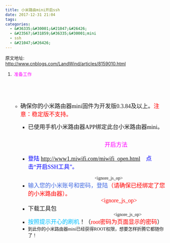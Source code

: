 ```yaml
---
title: 小米路由mini开启ssh
date: 2017-12-31 21:04
tags:
categories:
  - &#36335;&#30001;&#21047;&#26426;
  - &#23567;&#31859;&#36335;&#30001;mini
  - ssh
  - &#21047;&#26426;
---
```

原文地址:</br><a href="http://www.cnblogs.com/LandWind/articles/8159010.html" style="font-size: 24px;color: #9900FF;">http://www.cnblogs.com/LandWind/articles/8159010.html</a>
<ol>
<li>
<p><span style='font-family: "Microsoft YaHei"'>&nbsp;<span style="color: magenta">&#20934;&#22791;&#24037;&#20316;</span></span></p>
<span style="font-size: 18px"><br><span style='font-family: "Microsoft YaHei"'><span style="color: blue"><br><br></span></span></span>
<ul>
<li>
<div align="left"><span style='font-size: large; font-family: "Microsoft YaHei"'>&#30830;&#20445;&#20320;&#30340;&#23567;&#31859;&#36335;&#30001;&#22120;mini&#22266;&#20214;&#20026;&#24320;&#21457;&#29256;0.3.84&#21450;&#20197;&#19978;&#12290;<span style="color: red">&#27880;&#24847;&#65306;&#31283;&#23450;&#29256;&#19981;&#25903;&#25345;&#12290;</span></span></div>

</li>

</ul>
<ul class="litype_1" type="1">
<ul class="litype_1" type="1">
<li>
<div align="left"><span style='font-size: large; font-family: "Microsoft YaHei"'>&#24050;&#20351;&#29992;&#25163;&#26426;&#23567;&#31859;&#36335;&#30001;&#22120;APP&#32465;&#23450;&#27492;&#21488;&#23567;&#31859;&#36335;&#30001;&#22120;mini&#12290;</span><br><span style='font-family: "Microsoft YaHei"'><img class="zoom" id="aimg_kDKKb" src="http://www.miui.com/static/image/hrline/1.gif" alt width="370" height="13" border="0"></span><br><br><span style='font-family: "Microsoft YaHei"'>&nbsp; &nbsp;&nbsp; &nbsp;&nbsp; &nbsp;&nbsp; &nbsp;&nbsp; &nbsp;&nbsp; &nbsp;&nbsp; &nbsp;&nbsp; &nbsp;&nbsp; &nbsp;&nbsp; &nbsp;&nbsp; &nbsp;&nbsp; &nbsp;&nbsp; &nbsp;&nbsp; &nbsp;&nbsp; &nbsp;&nbsp; &nbsp;&nbsp; &nbsp;&nbsp; &nbsp;&nbsp; &nbsp;&nbsp; &nbsp;&nbsp; &nbsp;&nbsp; &nbsp;&nbsp; &nbsp;<span style="font-size: large"><span style="color: magenta">&#24320;&#21551;&#26041;&#27861;</span></span></span></div>
<span style='font-family: "Microsoft YaHei"'>
<span style="font-size: medium"><span style="color: blue"><br></span></span></span></li>
<li>
<div align="left"><span style='font-family: "Microsoft YaHei"'><span style="font-size: medium"><span style="color: blue"><span style="font-size: large">&#30331;&#38470;&nbsp;</span><a href="http://www1.miwifi.com/miwifi_open.html" target="_blank"><span style="font-size: large">http://www1.miwifi.com/miwifi_open.html</span></a><span style="font-size: large">&nbsp; &nbsp; &#28857;&#20987;&#8220;&#24320;&#21551;SSH&#24037;&#20855;&#8221;&#12290;<br></span></span></span></span><br><span style='font-family: "Microsoft YaHei"'>&nbsp; &nbsp;&nbsp; &nbsp;&nbsp; &nbsp;&nbsp; &nbsp;&nbsp; &nbsp;&nbsp; &nbsp;&nbsp; &nbsp;&nbsp; &nbsp;&nbsp; &nbsp;&nbsp; &nbsp;&nbsp; &nbsp;&nbsp; &nbsp;&nbsp; &nbsp;&nbsp; &nbsp;&nbsp; &nbsp;&nbsp; &nbsp;&nbsp; &nbsp;&nbsp; &nbsp;&nbsp; &nbsp;&nbsp; &nbsp;&lt;ignore_js_op&gt;<img id="aimg_2144696" src="https://attach.bbs.miui.com/forum/201409/13/070315t9dd2sbu1dv5hp9j.jpg.thumb.jpg" alt></span></div>

</li>
<li>
<div align="left"><span style='font-family: "Microsoft YaHei"'><span style="font-size: large"><span style="color: mediumturquoise"><span style="color: royalblue">&#36755;&#20837;&#24744;&#30340;&#23567;&#31859;&#36134;&#21495;&#21644;&#23494;&#30721;&#65292;&#30331;&#38470;</span></span><span style="color: red">&#65288;&#35831;&#30830;&#20445;&#24050;&#32463;&#32465;&#23450;&#20102;&#24744;&#30340;&#23567;&#31859;&#36335;&#30001;&#22120;&#65289;&#12290;</span></span><span style="font-size: large"><span style="color: red"><br>&nbsp; &nbsp;&nbsp; &nbsp;&nbsp; &nbsp;&nbsp; &nbsp;&nbsp; &nbsp;&nbsp; &nbsp;&nbsp; &nbsp;&nbsp; &nbsp;&nbsp; &nbsp;&nbsp; &nbsp;&nbsp; &nbsp;&nbsp; &nbsp;&nbsp; &nbsp;&nbsp; &nbsp;&nbsp; &nbsp;&nbsp; &nbsp;&nbsp; &nbsp;&lt;ignore_js_op&gt;<img id="aimg_2144698" src="https://attach.bbs.miui.com/forum/201409/13/070805djzw8kg8gjnto836.jpg.thumb.jpg" alt></span></span></span></div>

</li>
<li>
<div align="left"><span style='font-size: large; font-family: "Microsoft YaHei"'>&#19979;&#36733;&#24037;&#20855;&#21253;</span><br><span style='font-family: "Microsoft YaHei"'>&nbsp; &nbsp;&nbsp; &nbsp;&nbsp; &nbsp;&nbsp; &nbsp;&nbsp; &nbsp;&nbsp; &nbsp;&nbsp; &nbsp;&nbsp; &nbsp;&nbsp; &nbsp;&nbsp; &nbsp;&nbsp; &nbsp;&nbsp; &nbsp;&nbsp; &nbsp;&nbsp; &nbsp;&nbsp; &nbsp;&nbsp; &nbsp;&nbsp; &nbsp;&nbsp; &nbsp;&nbsp; &nbsp;&nbsp; &nbsp;&nbsp; &nbsp;&nbsp; &nbsp;&nbsp; &nbsp;&nbsp; &nbsp;&nbsp; &nbsp;&nbsp;&nbsp;&lt;ignore_js_op&gt;<img id="aimg_2144705" src="https://attach.bbs.miui.com/forum/201409/13/071405zkytxyckaatxayy2.jpg.thumb.jpg" alt></span></div>

</li>
<li>
<div align="left"><span style='font-size: large; font-family: "Microsoft YaHei"'><span style="color: deepskyblue">&#25353;&#29031;&#25552;&#31034;&#24320;&#24515;&#30340;&#21047;&#26426;</span>&#65281;&#65288;<span style="color: red">root&#23494;&#30721;&#20026;&#39029;&#38754;&#26174;&#31034;&#30340;&#23494;&#30721;</span>&#65289;</span></div>

</li>
<li>
<div align="left"><span style='font-family: "Microsoft YaHei"'>&#21040;&#27492;&#20320;&#30340;&#23567;&#31859;&#36335;&#30001;&#22120;mini&#24050;&#32463;&#33719;&#24471;ROOT&#26435;&#38480;&#65292;&#24819;&#35201;&#24590;&#26679;&#25240;&#33150;&#23427;&#37117;&#38543;&#20320;&#20102;&#65281;</span></div>

</li>

</ul>
</ul>
</li>
</ol>
